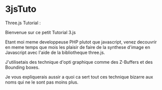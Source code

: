3jsTuto
=======

Three.js Tutorial :

Bienvenue sur ce petit Tutorial 3.js

Etant moi meme developpeuse PHP plutot que  javascript, venez decouvrir en meme temps que mois les plaisir de faire de
la synthese d'image en Javascript avec l'aide de la bibliotheque three.js.

J'utilisetais des technique d'opti graphique comme des Z-Buffers et des Bounding boxes.

Je vous expliquerais aussir a quoi ca sert tout ces technique bizarre aux noms qui ne le sont pas moins plus.


